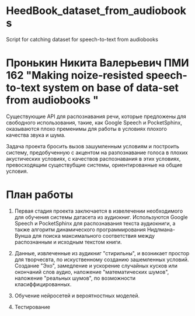 # HeedBook_dataset_from_audiobooks
Script for catching dataset for speech-to-text from audiobooks

# Пронькин Никита Валерьевич ПМИ 162 "Making noize-resisted speech-to-text system on base of data-set from audiobooks " 

Существующие API для распознавания речи, которые предложены для свободного использования, такие, как Google Speech и PocketSphinx, оказываются плохо пременимы для работы в условиях плохого качества звука и шума.

Задача проекта бросить вызов зашумленным условиям и построить систему, предобученную с акцентом на разпознавание голоса в плохих акустических условиях, с качествов распознавания в этих условиях, превосходящим существубщие системы, ориентированные на общие условия.

# План работы

1) Первая стадия проекта заключается в извелечении необходимого для обучения системы датасета из аудиокниг.
Используются Google Speech и PocketSphinx для распознавания текста аудиокниги, а также алгоритм динамического программирования Нидлмана-Вунша для поиска максимального соответствия между распознанным и исходным текстом книги.

2) Данные, извлеченные из аудикниг "стирильны", и возникает простор для творчесвта, по искуственному созданию зашемленных условий.
Создание "Эхо", замедление и ускорение случайных кусков или окончаний слов аудио, наложение "математических шумов", наложение "реальных шумов", по возможности класиффицированных.

3) Обучение нейросетей и вероятностных моделей.
4) Тестирование
